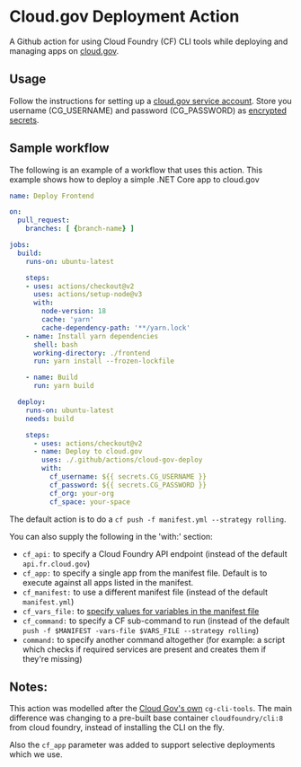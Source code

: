 # Cloud.gov Deployment Action

A Github action for using Cloud Foundry (CF) CLI tools while deploying and managing apps on [cloud.gov](https://cloud.gov).

## Usage

Follow the instructions for setting up a [cloud.gov service account](https://cloud.gov/docs/services/cloud-gov-service-account/). Store you username (CG_USERNAME) and password (CG_PASSWORD) as [encrypted secrets](https://help.github.com/en/actions/configuring-and-managing-workflows/creating-and-storing-encrypted-secrets).

## Sample workflow

The following is an example of a workflow that uses this action. This example shows how to deploy a simple .NET Core app to cloud.gov

```yml
name: Deploy Frontend

on:
  pull_request:
    branches: [ {branch-name} ]

jobs:
  build:
    runs-on: ubuntu-latest

    steps:
    - uses: actions/checkout@v2
      uses: actions/setup-node@v3
      with:
        node-version: 18
        cache: 'yarn'
        cache-dependency-path: '**/yarn.lock'
    - name: Install yarn dependencies
      shell: bash
      working-directory: ./frontend
      run: yarn install --frozen-lockfile

    - name: Build
      run: yarn build

  deploy:
    runs-on: ubuntu-latest
    needs: build

    steps:
      - uses: actions/checkout@v2
      - name: Deploy to cloud.gov
        uses: ./.github/actions/cloud-gov-deploy
        with:
          cf_username: ${{ secrets.CG_USERNAME }}
          cf_password: ${{ secrets.CG_PASSWORD }}
          cf_org: your-org
          cf_space: your-space

```

The default action is to do a `cf push -f manifest.yml --strategy rolling`.

You can also supply the following in the 'with:' section:

- `cf_api:` to specify a Cloud Foundry API endpoint (instead of the default `api.fr.cloud.gov`)
- `cf_app:` to specify a single app from the manifest file. Default is to execute against all apps listed in the manifest.
- `cf_manifest:` to use a different manifest file (instead of the default `manifest.yml`)
- `cf_vars_file:` to [specify values for variables in the manifest file](https://docs.cloudfoundry.org/devguide/deploy-apps/manifest-attributes.html#variable-substitution)
- `cf_command:` to specify a CF sub-command to run (instead of the default `push -f $MANIFEST -vars-file $VARS_FILE --strategy rolling`)
- `command:` to specify another command altogether (for example: a script which checks if required services are present and creates them if they're missing)

## Notes:
This action was modelled after the [Cloud Gov's own](https://github.com/cloud-gov/cg-cli-tools) `cg-cli-tools`. The main difference was changing to a pre-built base container `cloudfoundry/cli:8` from cloud foundry, instead of installing the CLI on the fly.

Also the `cf_app` parameter was added to support selective deployments which we use.
